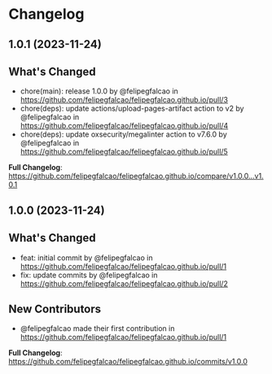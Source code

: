 # Changelog

## 1.0.1 (2023-11-24)

## What's Changed
* chore(main): release 1.0.0 by @felipegfalcao in https://github.com/felipegfalcao/felipegfalcao.github.io/pull/3
* chore(deps): update actions/upload-pages-artifact action to v2 by @felipegfalcao in https://github.com/felipegfalcao/felipegfalcao.github.io/pull/4
* chore(deps): update oxsecurity/megalinter action to v7.6.0 by @felipegfalcao in https://github.com/felipegfalcao/felipegfalcao.github.io/pull/5


**Full Changelog**: https://github.com/felipegfalcao/felipegfalcao.github.io/compare/v1.0.0...v1.0.1

## 1.0.0 (2023-11-24)

## What's Changed
* feat: initial commit by @felipegfalcao in https://github.com/felipegfalcao/felipegfalcao.github.io/pull/1
* fix: update commits by @felipegfalcao in https://github.com/felipegfalcao/felipegfalcao.github.io/pull/2

## New Contributors
* @felipegfalcao made their first contribution in https://github.com/felipegfalcao/felipegfalcao.github.io/pull/1

**Full Changelog**: https://github.com/felipegfalcao/felipegfalcao.github.io/commits/v1.0.0
